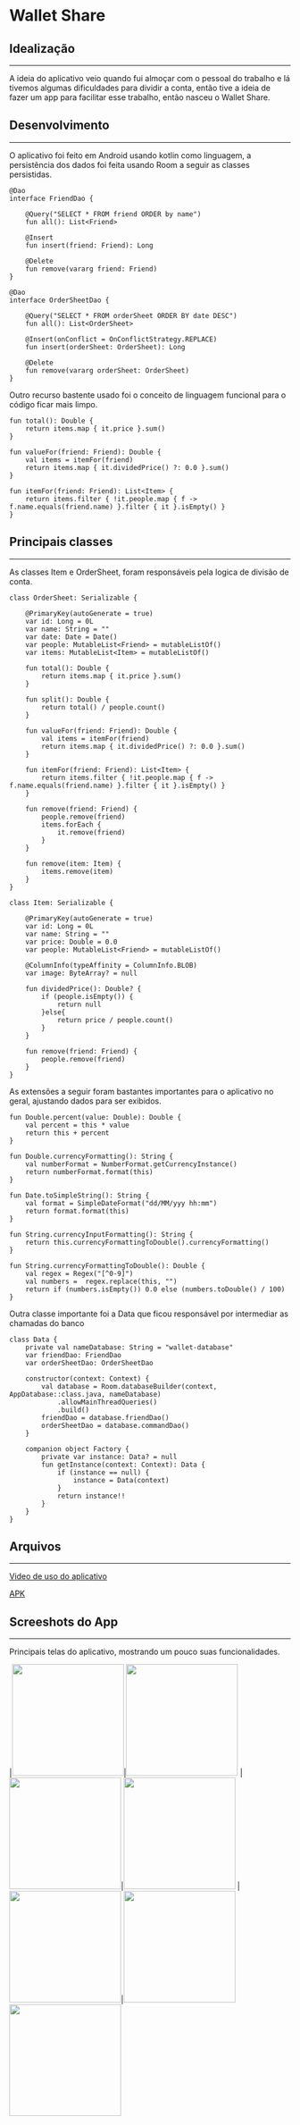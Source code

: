 # Wallet Share

## Idealização
---
A ideia do aplicativo veio quando fui almoçar com o pessoal do trabalho e lá tivemos algumas dificuldades para dividir a conta, então tive a ideia de fazer um app para facilitar esse trabalho, então nasceu o Wallet Share.

## Desenvolvimento
---
O aplicativo foi feito em Android usando kotlin como linguagem, a persistência dos dados foi feita usando Room a seguir as classes persistidas.

```
@Dao
interface FriendDao {

    @Query("SELECT * FROM friend ORDER by name")
    fun all(): List<Friend>

    @Insert
    fun insert(friend: Friend): Long

    @Delete
    fun remove(vararg friend: Friend)
}
```
```
@Dao
interface OrderSheetDao {

    @Query("SELECT * FROM orderSheet ORDER BY date DESC")
    fun all(): List<OrderSheet>

    @Insert(onConflict = OnConflictStrategy.REPLACE)
    fun insert(orderSheet: OrderSheet): Long

    @Delete
    fun remove(vararg orderSheet: OrderSheet)
}
```

Outro recurso bastente usado foi o conceito de linguagem funcional para o código ficar mais limpo.
```
fun total(): Double {
    return items.map { it.price }.sum()
}

fun valueFor(friend: Friend): Double {
    val items = itemFor(friend)
    return items.map { it.dividedPrice() ?: 0.0 }.sum()
}

fun itemFor(friend: Friend): List<Item> {
    return items.filter { !it.people.map { f -> f.name.equals(friend.name) }.filter { it }.isEmpty() }
}
```

## Principais classes
---
As classes Item e OrderSheet, foram responsáveis pela logica de divisão de conta.
```
class OrderSheet: Serializable {
    
    @PrimaryKey(autoGenerate = true)
    var id: Long = 0L
    var name: String = ""
    var date: Date = Date()
    var people: MutableList<Friend> = mutableListOf()
    var items: MutableList<Item> = mutableListOf()

    fun total(): Double {
        return items.map { it.price }.sum()
    }

    fun split(): Double {
        return total() / people.count()
    }

    fun valueFor(friend: Friend): Double {
        val items = itemFor(friend)
        return items.map { it.dividedPrice() ?: 0.0 }.sum()
    }

    fun itemFor(friend: Friend): List<Item> {
        return items.filter { !it.people.map { f -> f.name.equals(friend.name) }.filter { it }.isEmpty() }
    }

    fun remove(friend: Friend) {
        people.remove(friend)
        items.forEach {
            it.remove(friend)
        }
    }

    fun remove(item: Item) {
        items.remove(item)
    }
}
```

```
class Item: Serializable {

    @PrimaryKey(autoGenerate = true)
    var id: Long = 0L
    var name: String = ""
    var price: Double = 0.0
    var people: MutableList<Friend> = mutableListOf()

    @ColumnInfo(typeAffinity = ColumnInfo.BLOB)
    var image: ByteArray? = null

    fun dividedPrice(): Double? {
        if (people.isEmpty()) {
            return null
        }else{
            return price / people.count()
        }
    }

    fun remove(friend: Friend) {
        people.remove(friend)
    }
}
```

As extensões a seguir foram bastantes importantes para o aplicativo no geral, ajustando dados para ser exibidos.
```
fun Double.percent(value: Double): Double {
    val percent = this * value
    return this + percent
}

fun Double.currencyFormatting(): String {
    val numberFormat = NumberFormat.getCurrencyInstance()
    return numberFormat.format(this)
}

fun Date.toSimpleString(): String {
    val format = SimpleDateFormat("dd/MM/yyy hh:mm")
    return format.format(this)
}

fun String.currencyInputFormatting(): String {
    return this.currencyFormattingToDouble().currencyFormatting()
}

fun String.currencyFormattingToDouble(): Double {
    val regex = Regex("[^0-9]")
    val numbers =  regex.replace(this, "")
    return if (numbers.isEmpty()) 0.0 else (numbers.toDouble() / 100)
}
```

Outra classe importante foi a Data que ficou responsável por intermediar as chamadas do banco
```
class Data {
    private val nameDatabase: String = "wallet-database"
    var friendDao: FriendDao
    var orderSheetDao: OrderSheetDao

    constructor(context: Context) {
        val database = Room.databaseBuilder(context, AppDatabase::class.java, nameDatabase)
            .allowMainThreadQueries()
            .build()
        friendDao = database.friendDao()
        orderSheetDao = database.commandDao()
    }

    companion object Factory {
        private var instance: Data? = null
        fun getInstance(context: Context): Data {
            if (instance == null) {
                instance = Data(context)
            }
            return instance!!
        }
    }
}
```

## Arquivos
---
[Video de uso do aplicativo](https://drive.google.com/file/d/13wEF11TCaLK0OHy_zEyeBEswrJwazysg/view?usp=sharing)

[APK](https://drive.google.com/file/d/1j0qPst8396fR7FSyeCNpyQT9kdLz3u89/view?usp=sharing)

## Screeshots do App
---
Principais telas do aplicativo, mostrando um pouco suas funcionalidades.

|<img src="screenshots/comandas.png" width="200">|<img src="screenshots/amigos.png" width="200">
|<img src="screenshots/participantes.png" width="200">|<img src="screenshots/comanda.png" width="200">
|<img src="screenshots/add-imagem.png" width="200">|<img src="screenshots/add-item-1.png" width="200">
<img src="screenshots/relatorio.png" width="200">

